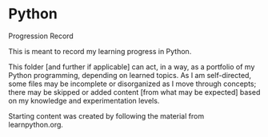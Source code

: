 # Python
 Progression Record

This is meant to record my learning progress in Python.

This folder [and further if applicable] can act, in a way, as a portfolio of my Python programming, depending on learned topics. As I am self-directed, some files may be incomplete or disorganized as I move through concepts; there may be skipped or added content [from what may be expected] based on my knowledge and experimentation levels.

Starting content was created by following the material from learnpython.org.
